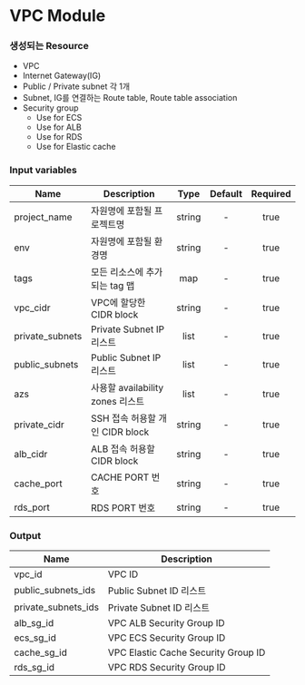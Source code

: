 # VPC Module

### 생성되는 Resource

- VPC
- Internet Gateway(IG)
- Public / Private subnet 각 1개
- Subnet, IG를 연결하는 Route table, Route table association
- Security group
  - Use for ECS
  - Use for ALB
  - Use for RDS
  - Use for Elastic cache


### Input variables

| Name | Description | Type | Default | Required |
|------|-------------|:----:|:-----:|:-----:|
| project_name | 자원명에 포함될 프로젝트명 | string | - | true |
| env | 자원명에 포함될 환경명 | string | - | true |
| tags | 모든 리소스에 추가되는 tag 맵 | map | - | true |
| vpc_cidr | VPC에 할당한 CIDR block | string | - | true |
| private_subnets | Private Subnet IP 리스트 | list | - | true |
| public_subnets | Public Subnet IP 리스트 | list | - | true |
| azs | 사용할 availability zones 리스트 | list | - | true |
| private_cidr | SSH 접속 허용할 개인 CIDR block | string | - | true |
| alb_cidr | ALB 접속 허용할 CIDR block | string | - | true |
| cache_port | CACHE PORT 번호 | string | - | true |
| rds_port | RDS PORT 번호 | string | - | true |

### Output

| Name | Description |
|------|-------------|
| vpc_id | VPC ID |
| public_subnets_ids | Public Subnet ID 리스트 |
| private_subnets_ids | Private Subnet ID 리스트 |
| alb_sg_id | VPC ALB Security Group ID |
| ecs_sg_id | VPC ECS Security Group ID |
| cache_sg_id | VPC Elastic Cache Security Group ID |
| rds_sg_id | VPC RDS Security Group ID |
